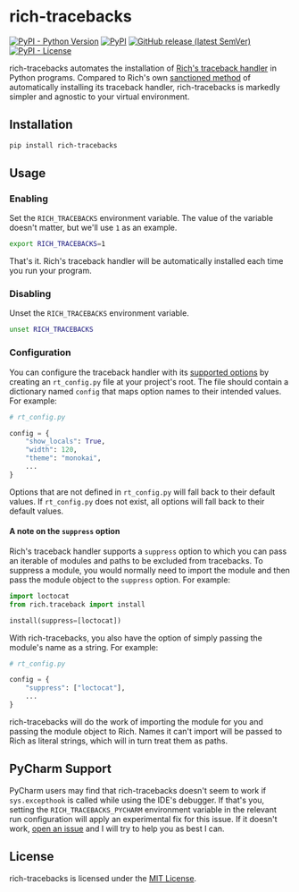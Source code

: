 # rich-tracebacks

[![PyPI - Python Version](https://img.shields.io/pypi/pyversions/rich-tracebacks?logo=python&logoColor=white&style=for-the-badge)](https://pypi.org/project/rich-tracebacks)
[![PyPI](https://img.shields.io/pypi/v/rich-tracebacks?logo=pypi&color=green&logoColor=white&style=for-the-badge)](https://pypi.org/project/rich-tracebacks)
[![GitHub release (latest SemVer)](https://img.shields.io/github/v/release/celsiusnarhwal/rich-tracebacks?logo=github&color=orange&logoColor=white&style=for-the-badge)](https://github.com/celsiusnarhwal/rich-tracebacks/releases)
[![PyPI - License](https://img.shields.io/pypi/l/rich-tracebacks?color=03cb98&style=for-the-badge)](https://github.com/celsiusnarhwal/rich-tracebacks/blob/main/LICENSE)

rich-tracebacks automates the installation
of [Rich's traceback handler](https://rich.readthedocs.io/en/stable/traceback.html#traceback-handler) in Python
programs. Compared to Rich's
own [sanctioned method](https://rich.readthedocs.io/en/stable/traceback.html#automatic-traceback-handler)
of automatically installing its traceback handler, rich-tracebacks is markedly simpler and agnostic to your virtual
environment.

## Installation

```bash
pip install rich-tracebacks
```

## Usage

### Enabling

Set the `RICH_TRACEBACKS` environment variable. The value of the variable doesn't matter, but we'll use `1` as an
example.

```bash
export RICH_TRACEBACKS=1
```

That's it. Rich's traceback handler will be automatically installed each time you run your program.

### Disabling

Unset the `RICH_TRACEBACKS` environment variable.

```bash
unset RICH_TRACEBACKS
```

### Configuration

You can configure the traceback handler with
its [supported options](https://rich.readthedocs.io/en/stable/reference/traceback.html#rich.traceback.install)
by creating an `rt_config.py` file at your project's root. The file should contain a dictionary named `config`
that maps option names to their intended values. For example:

```python
# rt_config.py

config = {
    "show_locals": True,
    "width": 120,
    "theme": "monokai",
    ...
}
```

Options that are not defined in `rt_config.py` will fall back to their default values. If `rt_config.py`
does not exist, all options will fall back to their default values.

#### A note on the `suppress` option

Rich's traceback handler supports a `suppress` option to which you can pass an iterable of modules and paths to be
excluded from tracebacks. To suppress a module, you would normally need to import the module and then pass the
module object to the `suppress` option. For example:

```python
import loctocat
from rich.traceback import install

install(suppress=[loctocat])
```

With rich-tracebacks, you also have the option of simply passing the module's name as a string. For example:

```python
# rt_config.py

config = {
    "suppress": ["loctocat"],
    ...
}
```

rich-tracebacks will do the work of importing the module for you and passing the module object to Rich.
Names it can't import will be passed to Rich as literal strings, which will in turn treat them as paths.

## PyCharm Support

PyCharm users may find that rich-tracebacks doesn't seem to work if `sys.excepthook` is called while using the IDE's debugger.
If that's you, setting the `RICH_TRACEBACKS_PYCHARM` environment variable in the relevant run configuration will apply
an experimental fix for this issue. If it doesn't work,
[open an issue](https://github.com/celsiusnarhwal/rich-tracebacks/issues/new) and I will try to help you as best I can.

## License

rich-tracebacks is licensed under
the [MIT License](https://github.com/celsiusnarhwal/rich-tracebacks/blob/main/LICENSE.md).


